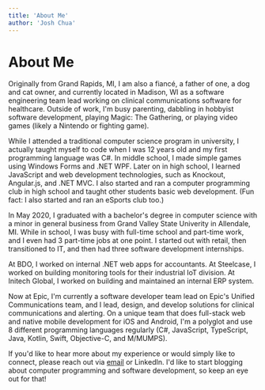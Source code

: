 ```yaml
---
title: 'About Me'
author: 'Josh Chua'
---
```

# About Me
Originally from Grand Rapids, MI, I am also a fiancé, a
father of one, a dog and cat owner, and currently located in Madison, WI as a
software engineering team lead working on clinical communications software for
healthcare. Outside of work, I'm busy parenting, dabbling in hobbyist software
development, playing Magic: The Gathering, or playing video games (likely a
Nintendo or fighting game). 

While I attended a traditional computer science program in university, I
actually taught myself to code when I was 12 years old and my first programming
language was C#. In middle school, I made simple games using Windows Forms and
.NET WPF. Later on in high school, I learned JavaScript and web development
technologies, such as Knockout, Angular.js, and .NET MVC. I also started and ran a
computer programming club in high school and taught other students basic web
development. (Fun fact: I also started and ran an eSports club too.)

In May 2020, I graduated with a bachelor's degree in computer science with 
a minor in general business from Grand Valley State Univerity in Allendale, MI.
While in school, I was busy with full-time school and part-time work, and I even
had 3 part-time jobs at one point. I started out with retail, then transitioned
to IT, and then had three software development internships.

At BDO, I worked on internal .NET web apps for accountants. At Steelcase, I
worked on building monitoring tools for their industrial IoT division. At
Initech Global, I worked on building and maintained an internal ERP system.

Now at Epic, I'm currently a software developer team lead on Epic's Unified
Communications team, and I lead, design, and develop solutions for clinical
communications and alerting. On a unique team that does full-stack web and
native mobile development for iOS and Android, I'm a polyglot and use 8 different
programming languages regularly (C#, JavaScript, TypeScript, Java, Kotlin, Swift,
Objective-C, and M/MUMPS).

If you'd like to hear more about my experience or would simply like to connect,
please reach out via [email](mailto:joshjchua@protonmail.com) or LinkedIn. I'd like to start blogging about
computer programming and software development, so keep an eye out for that!
